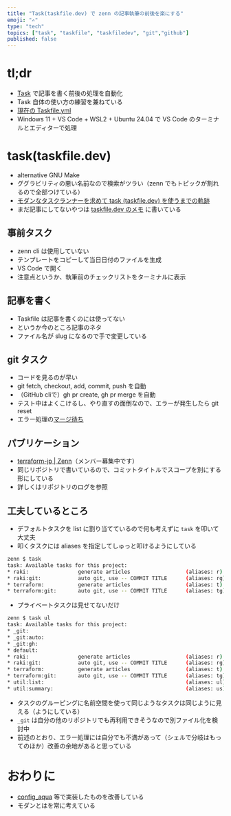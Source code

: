 ```yaml
---
title: "Task(taskfile.dev) で zenn の記事執筆の前後を楽にする"
emoji: "✍"
type: "tech"
topics: ["task", "taskfile", "taskfiledev", "git","github"]
published: false
---
```


# tl;dr

- [Task](https://taskfile.dev/) で記事を書く前後の処理を自動化
- Task 自体の使い方の練習を兼ねている
- [現在の Taskfile.yml](https://github.com/officel/zenn/blob/main/Taskfile.yml)
- Windows 11 + VS Code + WSL2 + Ubuntu 24.04 で VS Code のターミナルとエディターで処理

# task(taskfile.dev)

- alternative GNU Make
- ググラビリティの悪い名前なので検索がツラい（zenn でもトピックが割れるので全部つけている）
- [モダンなタスクランナーを求めて task (taskfile.dev) を使うまでの軌跡](https://zenn.dev/raki/articles/2024-05-30_task_runner)
- まだ記事にしてないやつは [taskfile.dev のメモ](https://zenn.dev/raki/scraps/b076f624777be2) に書いている

## 事前タスク

- zenn cli は使用していない
- テンプレートをコピーして当日日付のファイルを生成
- VS Code で開く
- 注意点というか、執筆前のチェックリストをターミナルに表示

## 記事を書く

- Taskfile は記事を書くのには使ってない
- というか今のところ記事のネタ
- ファイル名が slug になるので手で変更している

## git タスク

- コードを見るのが早い
- git fetch, checkout, add, commit, push を自動
- （GitHub cliで）gh pr create, gh pr merge を自動
- テスト中はよくこけるし、やり直すの面倒なので、エラーが発生したら git reset
- エラー処理の[マージ待ち](https://github.com/go-task/task/issues/1484)

## パブリケーション

- [terraform-jp | Zenn](https://zenn.dev/p/terraform_jp)（メンバー募集中です）
- 同じリポジトリで書いているので、コミットタイトルでスコープを別にする形にしている
- 詳しくはリポジトリのログを参照

## 工夫しているところ

- デフォルトタスクを list に割り当てているので何も考えずに `task` を叩いて大丈夫
- 叩くタスクには aliases を指定してしゅっと叩けるようにしている

```bash
zenn $ task
task: Available tasks for this project:
* raki:                generate articles                  (aliases: r)
* raki:git:            auto git, use -- COMMIT TITLE      (aliases: rg)
* terraform:           generate articles                  (aliases: t)
* terraform:git:       auto git, use -- COMMIT TITLE      (aliases: tg)
```

- プライベートタスクは見せてないだけ

```bash
zenn $ task ul
task: Available tasks for this project:
* _git:
* _git:auto:
* _git:gh:
* default:
* raki:                generate articles                  (aliases: r)
* raki:git:            auto git, use -- COMMIT TITLE      (aliases: rg)
* terraform:           generate articles                  (aliases: t)
* terraform:git:       auto git, use -- COMMIT TITLE      (aliases: tg)
* util:list:                                              (aliases: ul)
* util:summary:                                           (aliases: us)
```

- タスクのグルーピングに名前空間を使って同じようなタスクは同じように見える（ようにしている）
- `_git` は自分の他のリポジトリでも再利用できそうなので別ファイル化を検討中
- 前述のとおり、エラー処理には自分でも不満があって（シェルで分岐はもってのほか）改善の余地があると思っている

# おわりに

- [config_aqua](https://github.com/officel/config_aqua/blob/main/Taskfile.yml) 等で実装したものを改善している
- モダンとはを常に考えている
